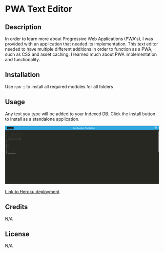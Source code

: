 # PWA Text Editor

## Description

In order to learn more about Progressive Web Applications (PWA's), I was provided with an application that needed its implementation. This text editor needed to have multiple different additions in order to function as a PWA, such as CSS and asset caching. I learned much about PWA implementation and functionality.

## Installation

Use `npm i` to install all required modules for all folders

## Usage

Any text you type will be added to your Indexed DB. Click the install button to install as a standalone application.

![image of website](screenshot.png)

[Link to Heroku deployment](https://immense-waters-27519-a17e92f539ec.herokuapp.com/)

## Credits

N/A

## License

N/A